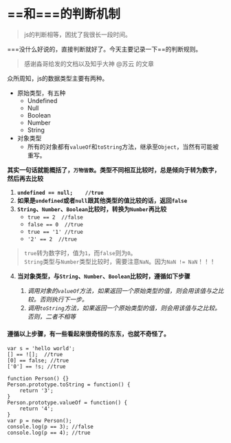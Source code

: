# \==和===的判断机制

> js的判断相等，困扰了我很长一段时间。

===没什么好说的，直接判断就好了。今天主要记录一下\==的判断规则。
> 感谢淼哥给发的文档以及知乎大神 @苏云 的文章

众所周知，js的数据类型主要有两种。
- 原始类型，有五种
   - Undefined
   - Null
   - Boolean
   - Number
   - String
- 对象类型
   - 所有的对象都有`valueOf`和`toString`方法，继承至`Object`，当然有可能被重写。

**其实一句话就能概括了，`万物皆数`。类型不同相互比较时，总是倾向于转为数字，然后再去比较**

1. **`undefined == null;    //true`**
2. **如果是`undefined`或者`null`跟其他类型的值比较的话，返回`false`**
3. **`String`、`Number`、`Boolean`比较时，转换为`Number`再比较**
   - `true == 2  //false`
   - `false == 0  //true`
   - `true == '1' //true`
   - `'2' == 2  //true`
> `true`转为数字时，值为`1`，而`false`则为`0`。<br>`String`类型与`Number`类型比较时，需要注意`NaN`。因为`NaN != NaN`！！！
4. **当对象类型，与`String`、`Number`、`Boolean`比较时，遵循如下步骤**

   1. *调用对象的`valueOf`方法，如果返回一个原始类型的值，则会用该值与之比较。否则执行下一步。*
   2. *调用`toString`方法，如果返回一个原始类型的值，则会用该值与之比较。否则，二者不相等*

#### 遵循以上步骤，有一些看起来很奇怪的东东，也就不奇怪了。

```
var s = 'hello world';
[] == ![];  //true
[0] == false; //true
['0'] == !s; //true

function Person() {}
Person.prototype.toString = function() {
	return '3';
}
Person.prototype.valueOf = function() {
	return '4';
}
var p = new Person();
console.log(p == 3); //false
console.log(p == 4); //true
```

